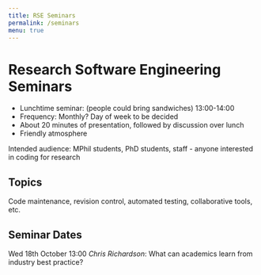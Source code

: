 ```yaml
---
title: RSE Seminars
permalink: /seminars
menu: true
---
```


# Research Software Engineering Seminars

* Lunchtime seminar: (people could bring sandwiches) 13:00-14:00
* Frequency: Monthly? Day of week to be decided
* About 20 minutes of presentation, followed by discussion over lunch
* Friendly atmosphere

 Intended audience: MPhil students, PhD students, staff - anyone interested in coding for research

## Topics
 Code maintenance, revision control, automated testing, collaborative tools, etc.
 
 
## Seminar Dates

Wed 18th October 13:00 *Chris Richardson*: What can academics learn from industry best practice?


